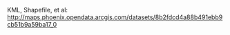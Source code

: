 

KML, Shapefile, et al:
http://maps.phoenix.opendata.arcgis.com/datasets/8b2fdcd4a88b491ebb9cb51b9a59ba17_0

